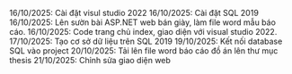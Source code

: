 16/10/2025: Cài đặt visul studio 2022
16/10/2025: Cài đặt SQL 2019
16/10/2025: Lên sườn bài ASP.NET web bán giày, làm file word mẫu báo cáo.
16/10/2025: Code trang chủ index, giao diện với visual studio 2022.
17/10/2025: Tạo cơ sở dữ liệu trên SQL 2019
19/10/2025: Kết nối database SQL vào project 
20/10/2025: Tải lên file word báo cáo đồ án lên thư mục thesis
21/10/2025: Chỉnh sửa giao diện web
